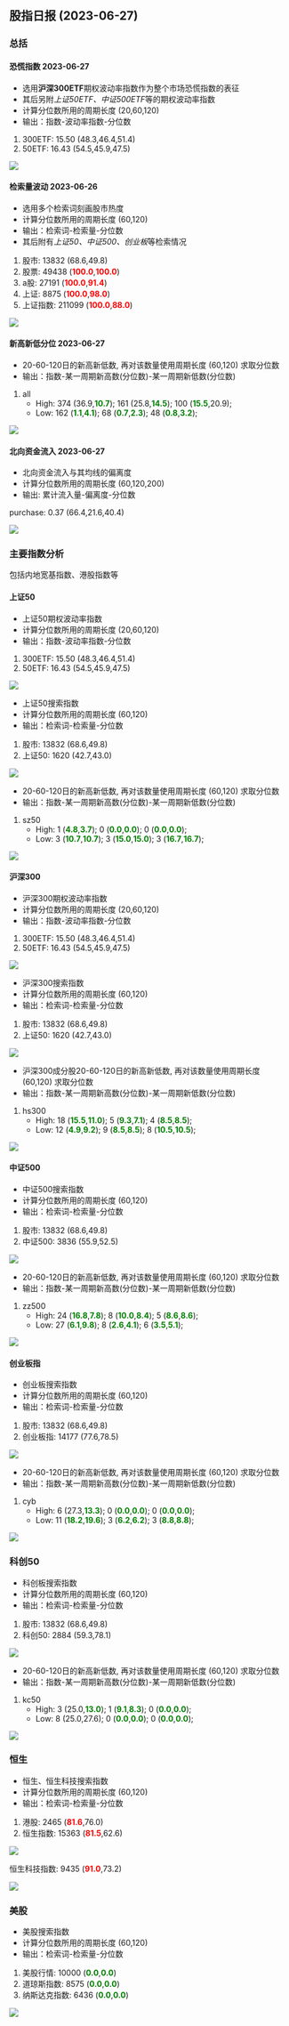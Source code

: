 
## 股指日报 (2023-06-27)

### 总括

#### 恐慌指数 2023-06-27

* 选用**沪深300ETF**期权波动率指数作为整个市场恐慌指数的表征
* 其后另附*上证50ETF、中证500ETF*等的期权波动率指数
* 计算分位数所用的周期长度 (20,60,120)
* 输出：指数-波动率指数-分位数

1. 300ETF:	15.50	(48.3,46.4,51.4)
1. 50ETF:	16.43	(54.5,45.9,47.5)

![](../data_save\data_img\qvix_day_300ETF_per.png)


#### 检索量波动 2023-06-26

* 选用多个检索词刻画股市热度
* 计算分位数所用的周期长度 (60,120)
* 输出：检索词-检索量-分位数
* 其后附有*上证50、中证500、创业板*等检索情况

1. 股市:   	 13832 (68.6,49.8)
1. 股票:   	 49438 (**<font color="red">100.0</font>**,**<font color="red">100.0</font>**)
1. a股:   	 27191 (**<font color="red">100.0</font>**,**<font color="red">91.4</font>**)
1. 上证:   	  8875 (**<font color="red">100.0</font>**,**<font color="red">98.0</font>**)
1. 上证指数: 	211099 (**<font color="red">100.0</font>**,**<font color="red">88.0</font>**)

![](../data_save\data_img\bday_SZZS.png)


#### 新高新低分位 2023-06-27

* 20-60-120日的新高新低数, 再对该数量使用周期长度 (60,120) 求取分位数
* 输出：指数-某一周期新高数(分位数)-某一周期新低数(分位数)

1. all
    - High: 374 (36.9,**<font color="green">10.7</font>**); 161 (25.8,**<font color="green">14.5</font>**); 100 (**<font color="green">15.5</font>**,20.9);
    - Low: 162 (**<font color="green">1.1</font>**,**<font color="green">4.1</font>**); 68 (**<font color="green">0.7</font>**,**<font color="green">2.3</font>**); 48 (**<font color="green">0.8</font>**,**<font color="green">3.2</font>**);

![](../data_save\data_img\hl_legu_all.png)

#### 北向资金流入 2023-06-27

* 北向资金流入与其均线的偏离度
* 计算分位数所用的周期长度 (60,120,200)
* 输出: 累计流入量-偏离度-分位数

purchase:	0.37	(66.4,21.6,40.4)

![](../data_save\data_img\north_flow_bias_per.png)

### 主要指数分析

包括内地宽基指数、港股指数等

#### 上证50

* 上证50期权波动率指数
* 计算分位数所用的周期长度 (20,60,120)
* 输出：指数-波动率指数-分位数

1. 300ETF:	15.50	(48.3,46.4,51.4)
1. 50ETF:	16.43	(54.5,45.9,47.5)

![](../data_save\data_img\qvix_day_50ETF_per.png)

* 上证50搜索指数
* 计算分位数所用的周期长度 (60,120)
* 输出：检索词-检索量-分位数

1. 股市:   	 13832 (68.6,49.8)
1. 上证50: 	  1620 (42.7,43.0)

![](../data_save\data_img\bday_SZ50.png)

* 20-60-120日的新高新低数, 再对该数量使用周期长度 (60,120) 求取分位数
* 输出：指数-某一周期新高数(分位数)-某一周期新低数(分位数)

1. sz50
    - High: 1 (**<font color="green">4.8</font>**,**<font color="green">3.7</font>**); 0 (**<font color="green">0.0</font>**,**<font color="green">0.0</font>**); 0 (**<font color="green">0.0</font>**,**<font color="green">0.0</font>**);
    - Low: 3 (**<font color="green">10.7</font>**,**<font color="green">10.7</font>**); 3 (**<font color="green">15.0</font>**,**<font color="green">15.0</font>**); 3 (**<font color="green">16.7</font>**,**<font color="green">16.7</font>**);

![](../data_save\data_img\hl_legu_sz50.png)

#### 沪深300

* 沪深300期权波动率指数
* 计算分位数所用的周期长度 (20,60,120)
* 输出：指数-波动率指数-分位数

1. 300ETF:	15.50	(48.3,46.4,51.4)
1. 50ETF:	16.43	(54.5,45.9,47.5)

![](../data_save\data_img\qvix_day_300ETF_per.png)

* 沪深300搜索指数
* 计算分位数所用的周期长度 (60,120)
* 输出：检索词-检索量-分位数

1. 股市:   	 13832 (68.6,49.8)
1. 上证50: 	  1620 (42.7,43.0)

![](../data_save\data_img\bday_SZ50.png)

* 沪深300成分股20-60-120日的新高新低数, 再对该数量使用周期长度 (60,120) 求取分位数
* 输出：指数-某一周期新高数(分位数)-某一周期新低数(分位数)

1. hs300
    - High: 18 (**<font color="green">15.5</font>**,**<font color="green">11.0</font>**); 5 (**<font color="green">9.3</font>**,**<font color="green">7.1</font>**); 4 (**<font color="green">8.5</font>**,**<font color="green">8.5</font>**);
    - Low: 12 (**<font color="green">4.9</font>**,**<font color="green">9.2</font>**); 9 (**<font color="green">8.5</font>**,**<font color="green">8.5</font>**); 8 (**<font color="green">10.5</font>**,**<font color="green">10.5</font>**);

![](../data_save\data_img\hl_legu_hs300.png)

#### 中证500

* 中证500搜索指数
* 计算分位数所用的周期长度 (60,120)
* 输出：检索词-检索量-分位数

1. 股市:   	 13832 (68.6,49.8)
1. 中证500:	  3836 (55.9,52.5)

![](../data_save\data_img\bday_ZZ500.png)

* 20-60-120日的新高新低数, 再对该数量使用周期长度 (60,120) 求取分位数
* 输出：指数-某一周期新高数(分位数)-某一周期新低数(分位数)

1. zz500
    - High: 24 (**<font color="green">16.8</font>**,**<font color="green">7.8</font>**); 8 (**<font color="green">10.0</font>**,**<font color="green">8.4</font>**); 5 (**<font color="green">8.6</font>**,**<font color="green">8.6</font>**);
    - Low: 27 (**<font color="green">6.1</font>**,**<font color="green">9.8</font>**); 8 (**<font color="green">2.6</font>**,**<font color="green">4.1</font>**); 6 (**<font color="green">3.5</font>**,**<font color="green">5.1</font>**);

![](../data_save\data_img\hl_legu_zz500.png)

#### 创业板指

* 创业板搜索指数
* 计算分位数所用的周期长度 (60,120)
* 输出：检索词-检索量-分位数

1. 股市:   	 13832 (68.6,49.8)
1. 创业板指: 	 14177 (77.6,78.5)

![](../data_save\data_img\bday_399006.png)

* 20-60-120日的新高新低数, 再对该数量使用周期长度 (60,120) 求取分位数
* 输出：指数-某一周期新高数(分位数)-某一周期新低数(分位数)

1. cyb
    - High: 6 (27.3,**<font color="green">13.3</font>**); 0 (**<font color="green">0.0</font>**,**<font color="green">0.0</font>**); 0 (**<font color="green">0.0</font>**,**<font color="green">0.0</font>**);
    - Low: 11 (**<font color="green">18.2</font>**,**<font color="green">19.6</font>**); 3 (**<font color="green">6.2</font>**,**<font color="green">6.2</font>**); 3 (**<font color="green">8.8</font>**,**<font color="green">8.8</font>**);

![](../data_save\data_img\hl_legu_cyb.png)

### 科创50

* 科创板搜索指数
* 计算分位数所用的周期长度 (60,120)
* 输出：检索词-检索量-分位数

1. 股市:   	 13832 (68.6,49.8)
1. 科创50: 	  2884 (59.3,78.1)

![](../data_save\data_img\bday_KC50.png)

* 20-60-120日的新高新低数, 再对该数量使用周期长度 (60,120) 求取分位数
* 输出：指数-某一周期新高数(分位数)-某一周期新低数(分位数)

1. kc50
    - High: 3 (25.0,**<font color="green">13.0</font>**); 1 (**<font color="green">9.1</font>**,**<font color="green">8.3</font>**); 0 (**<font color="green">0.0</font>**,**<font color="green">0.0</font>**);
    - Low: 8 (25.0,27.6); 0 (**<font color="green">0.0</font>**,**<font color="green">0.0</font>**); 0 (**<font color="green">0.0</font>**,**<font color="green">0.0</font>**);

![](../data_save\data_img\hl_legu_kc50.png)

### 恒生

* 恒生、恒生科技搜索指数
* 计算分位数所用的周期长度 (60,120)
* 输出：检索词-检索量-分位数

1. 港股:   	  2465 (**<font color="red">81.6</font>**,76.0)
1. 恒生指数: 	 15363 (**<font color="red">81.5</font>**,62.6)

![](../data_save\data_img\bday_HSI.png)

恒生科技指数:	  9435 (**<font color="red">91.0</font>**,73.2)

![](../data_save\data_img\bday_HSTECH.png)


### 美股

* 美股搜索指数
* 计算分位数所用的周期长度 (60,120)
* 输出：检索词-检索量-分位数

1. 美股行情: 	 10000 (**<font color="green">0.0</font>**,**<font color="green">0.0</font>**)
1. 道琼斯指数:	  8575 (**<font color="green">0.0</font>**,**<font color="green">0.0</font>**)
1. 纳斯达克指数:	  6436 (**<font color="green">0.0</font>**,**<font color="green">0.0</font>**)

![](../data_save\data_img\bday_IXIC.png)

